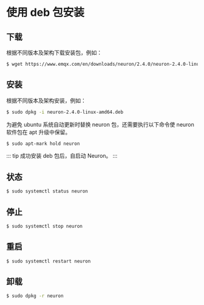 # 使用 deb 包安装

## 下载

根据不同版本及架构下载安装包，例如：

```bash
$ wget https://www.emqx.com/en/downloads/neuron/2.4.0/neuron-2.4.0-linux-amd64.deb
```

## 安装

根据不同版本及架构安装，例如：

```bash
$ sudo dpkg -i neuron-2.4.0-linux-amd64.deb
```

为避免 ubuntu 系统自动更新时替换 neuron 包，还需要执行以下命令使 neuron 软件包在 apt 升级中保留。

```bash
$ sudo apt-mark hold neuron
```

::: tip
成功安装 deb 包后，自启动 Neuron。
:::

## 状态

```bash
$ sudo systemctl status neuron
```

## 停止

```bash
$ sudo systemctl stop neuron
```

## 重启

```bash
$ sudo systemctl restart neuron
```

## 卸载

```bash
$ sudo dpkg -r neuron
```